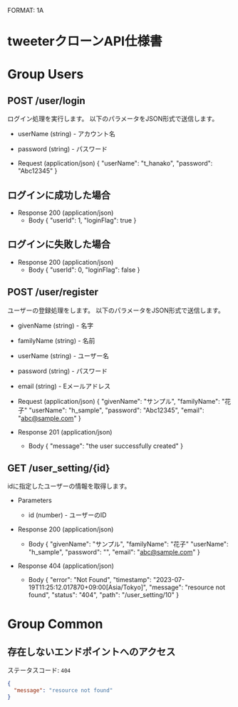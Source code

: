 FORMAT: 1A
# tweeterクローンAPI仕様書

# Group Users

## POST /user/login
ログイン処理を実行します。
以下のパラメータをJSON形式で送信します。

+ userName (string) - アカウント名
+ password (string) - パスワード

+ Request (application/json)
  {
    "userName": "t_hanako",
    "password": "Abc12345"
  }

## ログインに成功した場合
+ Response 200 (application/json)
  + Body
    {
      "userId": 1,
      "loginFlag": true
    }

## ログインに失敗した場合
+ Response 200 (application/json)
  + Body
    {
      "userId": 0,
      "loginFlag": false
    }

## POST /user/register
ユーザーの登録処理をします。
以下のパラメータをJSON形式で送信します。

+ givenName (string) - 名字
+ familyName (string) - 名前
+ userName (string) - ユーザー名
+ password (string) - パスワード
+ email (string) - Eメールアドレス

+ Request (application/json)
  {
    "givenName": "サンプル",
    "familyName": "花子"
    "userName": "h_sample",
    "password": "Abc12345",
    "email": "abc@sample.com"
  }

+ Response 201 (application/json)
  + Body
    {
      "message": "the user successfully created"
    }

## GET /user_setting/{id}
idに指定したユーザーの情報を取得します。
+ Parameters
  + id (number) - ユーザーのID

+ Response 200 (application/json)
  + Body
    {
      "givenName": "サンプル",
      "familyName": "花子"
      "userName": "h_sample",
      "password": "",
      "email": "abc@sample.com"
    }

+ Response 404 (application/json)
  + Body
    {
      "error": "Not Found",
      "timestamp": "2023-07-19T11:25:12.017870+09:00\[Asia/Tokyo\]",
      "message": "resource not found",
      "status": "404",
      "path": "/user_setting/10"
    }

# Group Common

## 存在しないエンドポイントへのアクセス
ステータスコード: `404`
```json
{
  "message": "resource not found"
}
```
